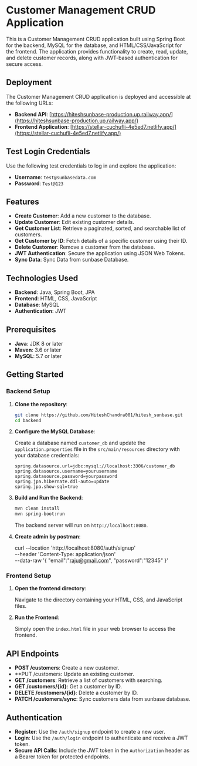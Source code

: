 # Customer Management CRUD Application

This is a Customer Management CRUD application built using Spring Boot for the backend, MySQL for the database, and HTML/CSS/JavaScript for the frontend. The application provides functionality to create, read, update, and delete customer records, along with JWT-based authentication for secure access.


## Deployment

The Customer Management CRUD application is deployed and accessible at the following URLs:

- **Backend API**: [https://hiteshsunbase-production.up.railway.app/](https://hiteshsunbase-production.up.railway.app/)
- **Frontend Application**: [https://stellar-cuchufli-4e5ed7.netlify.app/](https://stellar-cuchufli-4e5ed7.netlify.app/)

## Test Login Credentials

Use the following test credentials to log in and explore the application:

- **Username**: `test@sunbasedata.com`
- **Password**: `Test@123`


## Features

- **Create Customer**: Add a new customer to the database.
- **Update Customer**: Edit existing customer details.
- **Get Customer List**: Retrieve a paginated, sorted, and searchable list of customers.
- **Get Customer by ID**: Fetch details of a specific customer using their ID.
- **Delete Customer**: Remove a customer from the database.
- **JWT Authentication**: Secure the application using JSON Web Tokens.
- **Sync Data**: Sync Data from sunbase Database.

## Technologies Used

- **Backend**: Java, Spring Boot, JPA
- **Frontend**: HTML, CSS, JavaScript
- **Database**: MySQL
- **Authentication**: JWT

## Prerequisites

- **Java**: JDK 8 or later
- **Maven**: 3.6 or later
- **MySQL**: 5.7 or later

## Getting Started

### Backend Setup

1. **Clone the repository**:
    ```bash
    git clone https://github.com/HiteshChandra001/hitesh_sunbase.git
    cd backend
    ```

2. **Configure the MySQL Database**:

    Create a database named `customer_db` and update the `application.properties` file in the `src/main/resources` directory with your database credentials:
    ```properties
    spring.datasource.url=jdbc:mysql://localhost:3306/customer_db
    spring.datasource.username=yourusername
    spring.datasource.password=yourpassword
    spring.jpa.hibernate.ddl-auto=update
    spring.jpa.show-sql=true
    ```

3. **Build and Run the Backend**:
    ```bash
    mvn clean install
    mvn spring-boot:run
    ```

    The backend server will run on `http://localhost:8080`.

   
3. **Create admin by postman**:
    
   curl --location 'http://localhost:8080/auth/signup' \
--header 'Content-Type: application/json' \
--data-raw '{
    "email":"raju@gmail.com",
    "password":"12345"
}'
    

### Frontend Setup

1. **Open the frontend directory**:

   Navigate to the directory containing your HTML, CSS, and JavaScript files.

2. **Run the Frontend**:

   Simply open the `index.html` file in your web browser to access the frontend.

## API Endpoints

- **POST /customers**: Create a new customer.
- **PUT /customers: Update an existing customer.
- **GET /customers**: Retrieve a list of customers with searching.
- **GET /customers/{id}**: Get a customer by ID.
- **DELETE /customers/{id}**: Delete a customer by ID.
- **PATCH /customers/sync**: Sync customers data from sunbase database.

## Authentication

- **Register**: Use the `/auth/signup` endpoint to create a new user.
- **Login**: Use the `/auth/login` endpoint to authenticate and receive a JWT token.
- **Secure API Calls**: Include the JWT token in the `Authorization` header as a Bearer token for protected endpoints.
